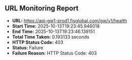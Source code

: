 ## URL Monitoring Report

- **URL:** https://api-gw1-prod1.fisglobal.com/gw/v1/health
- **Start Time:** 2025-10-13T19:23:45.946018
- **End Time:** 2025-10-13T19:23:46.139151
- **Total Time Taken:** 0.193133 seconds
- **HTTP Status Code:** 403
- **Status:** Failure
- **Failure Reason:** HTTP Status Code: 403
